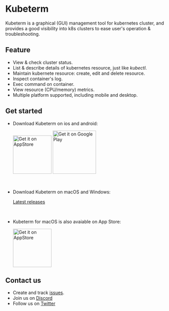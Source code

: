 # Kubeterm

Kubeterm is a graphical (GUI) management tool for kubernetes cluster, and provides a good visibility into k8s clusters to ease user's operation & troubleshooting.

## Feature

- View & check cluster status.
- List & describe details of kubernetes resource, just like *kubectl*.
- Maintain kubernete resource: create, edit and delete resource.
- Inspect container's log.
- Exec command on container.
- View resource (CPU/memory) metrics.
- Multiple platform supported, including mobile and desktop.

## Get started

- Download Kubeterm on ios and android:

    <a href="https://apps.apple.com/us/app/kubeterm-kubernetes-client/id6450548861"><img src="https://developer.apple.com/news/images/download-on-the-app-store-badge.png" alt="Get it on AppStore" width='120px'/></a>
    <a href='https://play.google.com/store/apps/details?id=com.kubeterm'><img alt='Get it on Google Play' src='https://upload.wikimedia.org/wikipedia/commons/7/78/Google_Play_Store_badge_EN.svg' width='135px' /></a>

<br>

- Download Kubeterm on macOS and Windows:

    [Latest releases](https://github.com/kbterm/kubeterm/releases/latest)

 <br>

- Kubeterm for macOS is also avaiable on App Store:

    <a href="https://apps.apple.com/us/app/kubeterm-kubernetes-client/id6450548861"><img src="https://developer.apple.com/news/images/download-on-the-app-store-badge.png" alt="Get it on AppStore" width='120px'/></a>


## Contact us

- Create and track [issues](https://github.com/kbterm/kubeterm/issues).
- Join us on [Discord](https://discord.gg/Jv4zEEBMR2)
- Follow us on [Twitter](https://twitter.com/kubeterm)
